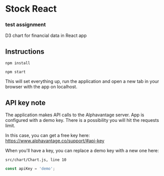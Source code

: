 # Stock React
### test assignment

D3 chart for financial data in React app

## Instructions
```npm install```

```npm start```

This will set everything up, run the application and open a new tab in your browser with the app on localhost.

## API key note
The application makes API calls to the Alphavantage server.
App is configured with a demo key.
There is a possibility you will hit the requests limit.

In this case, you can get a free key here:
https://www.alphavantage.co/support/#api-key

When you'll have a key, you can replace a demo key with a new one here:

```
src/chart/Chart.js, line 10
```
```javascript
const apiKey = 'demo';
```
